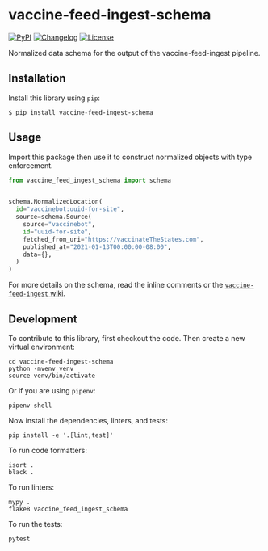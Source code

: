 # vaccine-feed-ingest-schema

[![PyPI](https://img.shields.io/pypi/v/vaccine-feed-ingest-schema.svg)](https://pypi.org/project/vaccine-feed-ingest-schema/)
[![Changelog](https://img.shields.io/github/v/release/CAVaccineInventory/vaccine-feed-ingest-schema?include_prereleases&label=changelog)](https://github.com/CAVaccineInventory/vaccine-feed-ingest-schema/releases)
[![License](https://img.shields.io/badge/license-MIT-blue.svg)](https://github.com/CAVaccineInventory/vaccine-feed-ingest-schema/blob/main/LICENSE)

Normalized data schema for the output of the vaccine-feed-ingest pipeline.

## Installation

Install this library using `pip`:

    $ pip install vaccine-feed-ingest-schema

## Usage

Import this package then use it to construct normalized objects with type
enforcement.

```python
from vaccine_feed_ingest_schema import schema


schema.NormalizedLocation(
  id="vaccinebot:uuid-for-site",
  source=schema.Source(
    source="vaccinebot",
    id="uuid-for-site",
    fetched_from_uri="https://vaccinateTheStates.com",
    published_at="2021-01-13T00:00:00-08:00",
    data={},
  )
)
```

For more details on the schema, read the inline comments or the
[`vaccine-feed-ingest` wiki](https://github.com/CAVaccineInventory/vaccine-feed-ingest/wiki/Normalized-Location-Schema).

## Development

To contribute to this library, first checkout the code. Then create a new
virtual environment:

    cd vaccine-feed-ingest-schema
    python -mvenv venv
    source venv/bin/activate

Or if you are using `pipenv`:

    pipenv shell

Now install the dependencies, linters, and tests:

    pip install -e '.[lint,test]'

To run code formatters:

    isort .
    black .

To run linters:

    mypy .
    flake8 vaccine_feed_ingest_schema

To run the tests:

    pytest
